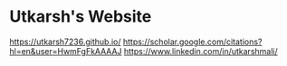 # Utkarsh's Website
https://utkarsh7236.github.io/
https://scholar.google.com/citations?hl=en&user=HwmFgFkAAAAJ
https://www.linkedin.com/in/utkarshmali/
